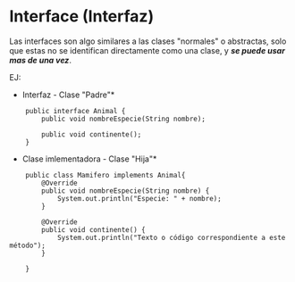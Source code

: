 # Interface (Interfaz)
Las interfaces son algo similares a las clases "normales" o abstractas, solo que estas no se identifican directamente como una clase, y **_se puede usar mas de una vez_**.

EJ:
* Interfaz - Clase "Padre"*
```
	public interface Animal {
	    public void nombreEspecie(String nombre);

	    public void continente();
	}
```
* Clase imlementadora - Clase "Hija"*
```
	public class Mamifero implements Animal{
	    @Override
	    public void nombreEspecie(String nombre) {
	        System.out.println("Especie: " + nombre);
	    }

	    @Override
	    public void continente() {
	        System.out.println("Texto o código correspondiente a este método");
	    }
	    
	}
```
